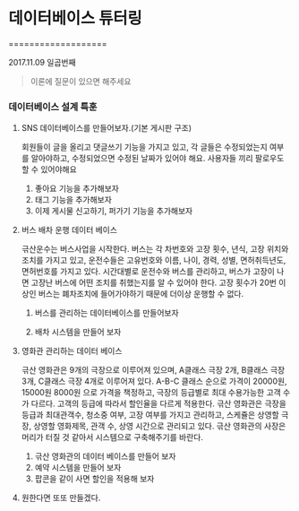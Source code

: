# 데이터베이스 튜터링
===================

2017.11.09 일곱번째

> 이론에 질문이 있으면 해주세요



### 데이터베이스 설계 특훈

1.  SNS 데이터베이스를 만들어보자.(기본 게시판 구조)

    회원들이 글을 올리고 댓글쓰기 기능을 가지고 있고, 각 글들은 수정되었는지 여부를 알아야하고, 수정되었으면 수정된 날짜가 있어야 해요. 사용자들 끼리 팔로우도 할 수 있어야해요

    1. 좋아요 기능을 추가해보자
    2. 태그 기능을 추가해보자
    3. 이제 게시물 신고하기, 퍼가기 기능을 추가해보자

2.  버스 배차 운행 데이터 베이스

    귺산운수는 버스사업을 시작한다. 버스는 각 차번호와 고장 횟수, 년식, 고장 위치와 조치를 가지고 있고, 운전수들은 고유번호와 이름, 나이, 경력, 성별, 면허취득년도, 면허번호를 가지고 있다. 시간대별로 운전수와 버스를 관리하고, 버스가 고장이 나면 고장난 버스에 어떤 조치를 취했는지를 알 수 있어야 한다. 고장 횟수가 20번 이상인 버스는 폐차조치에 들어가야하기 때문에 더이상 운행할 수 없다.

    1. 버스를 관리하는 데이터베이스를 만들어보자

    2. 배차 시스템을 만들어 보자
    
3. 영화관 관리하는 데이터 베이스

    귺산 영화관은 9개의 극장으로 이루어져 있으며, A클래스 극장 2개, B클래스 극장 3개, C클래스 극장 4개로 이루어져 있다. A-B-C 클래스 순으로 가격이 20000원, 15000원 8000원 으로 가격을 책정하고, 극장의 등급별로 최대 수용가능한 고객 수가 다르다. 고객의 등급에 따라서 할인율을 다르게 적용한다. 귺산 영화관은 극장을 등급과 최대관객수, 청소중 여부, 고장 여부를 가지고 관리하고, 스케쥴은 상영할 극장, 상영할 영화제목, 관객 수, 상영 시간으로 관리되고 있다. 귺산 영화관의 사장은 머리가 터질 것 같아서 시스템으로 구축해주기를 바란다.

    1. 귺산 영화관의 데이터 베이스를 만들어 보자
    2. 예약 시스템을 만들어 보자
    3. 팝콘을 같이 사면 할인을 적용해 보자

4.  원한다면 또또 만들겠다.
